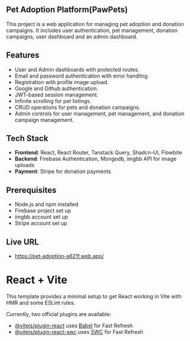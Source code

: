 ## Pet Adoption Platform(PawPets)

This project is a web application for managing pet adoption and donation campaigns. It includes user authentication, pet management, donation campaigns, user dashboard and an admin dashboard.

## Features

- User and Admin dashboards with protected routes.
- Email and password authentication with error handling.
- Registration with profile image upload.
- Google and Github authentication.
- JWT-based session management.
- Infinite scrolling for pet listings.
- CRUD operations for pets and donation campaigns.
- Admin controls for user management, pet management, and donation campaign management.

## Tech Stack

- **Frontend**: React, React Router, Tanstack Query, Shadcn-UI, Flowbite
- **Backend**: Firebase Authentication, Mongodb, imgbb API for image uploads
- **Payment**: Stripe for donation payments

## Prerequisites

- Node.js and npm installed
- Firebase project set up
- imgbb account set up
- Stripe account set up

## Live URL

- https://pet-adoption-a621f.web.app/

# React + Vite

This template provides a minimal setup to get React working in Vite with HMR and some ESLint rules.

Currently, two official plugins are available:

- [@vitejs/plugin-react](https://github.com/vitejs/vite-plugin-react/blob/main/packages/plugin-react/README.md) uses [Babel](https://babeljs.io/) for Fast Refresh
- [@vitejs/plugin-react-swc](https://github.com/vitejs/vite-plugin-react-swc) uses [SWC](https://swc.rs/) for Fast Refresh
